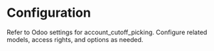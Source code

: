 # Configuration

Refer to Odoo settings for account_cutoff_picking. Configure related models, access rights, and options as needed.
